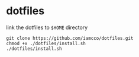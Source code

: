 # dotfiles

link the dotfiles to `$HOME` directory
```
git clone https://github.com/iamcco/dotfiles.git
chmod +x ./dotfiles/install.sh
./dotfiles/install.sh
```
